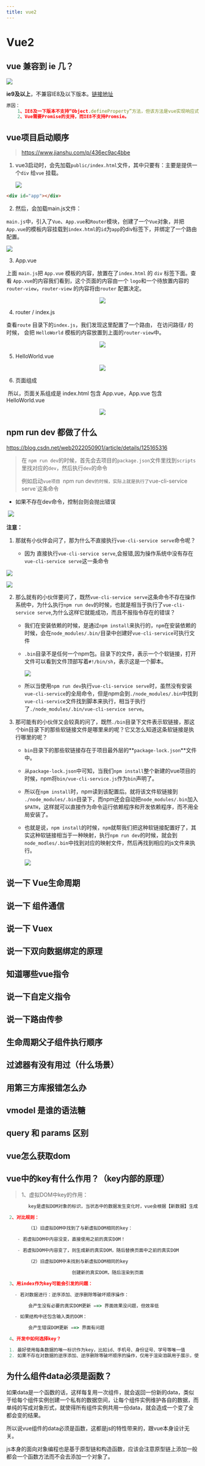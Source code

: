 ```yaml
---
title: vue2
---
```

# Vue2

## vue 兼容到 ie 几？

![](./image/ie9.png)

**ie9及以上**，不兼容IE8及以下版本。[链接地址](https://www.php.cn/vuejs/483396.html)

``` js
原因：
    1、IE8及一下版本不支持“Object.defineProperty”方法，但该方法是vue实现响应式的所必须的
    2、Vue需要Promise的支持，而IE8不支持Promsie。
```



## vue项目启动顺序

> https://www.jianshu.com/p/436ec9ac4bbe

1. vue3启动时，会先加载`public/index.html`文件，其中只要有：主要是提供一个`div` 给`vue` 挂载。

   ![](./image/order01.png)

``` html
<div id="app"></div>
```

2. 然后，会加载main.js文件：

`main.js`中，引入了`Vue`、`App.vue`和`Router`模块，创建了一个`Vue`对象，并把`App.vue`的模板内容挂载到`index.html`的`id`为`app`的div标签下，并绑定了一个路由配置。

![](./image/order02.png)

3. App.vue

上面 `main.js`把 `App.vue` 模板的内容，放置在了`index.html` 的 `div` 标签下面。查看 `App.vue`的内容我们看到，这个页面的内容由一个 `logo`和一个待放置内容的`router-view`，`router-view` 的内容将由`router` 配置决定。

<p align="center"><img src="./image/order03.png" /></p>

4. router / index.js

查看`route` 目录下的`index.js`，我们发现这里配置了一个路由， 在访问路径`/` 的时候， 会把 `HelloWorld` 模板的内容放置到上面的`router-view`中。

<p align="center"><img src="./image/order04.png" /></p>

5.  HelloWorld.vue

<p align="center"><img src="./image/order05.png" /></p>

6. 页面组成

​	所以，页面关系组成是 index.html 包含 App.vue，App.vue 包含 HelloWorld.vue 

<p align="center"><img src="./image/order06.png" /></p>

## npm run dev 都做了什么

https://blog.csdn.net/web2022050901/article/details/125165316

> 在 `npm run dev`的时候，首先会去项目的`package.json`文件里找到`scripts`里找对应的`dev`，然后执行`dev`的命令
>
> 例如启动`vue项目 `npm run dev`的时候，实际上就是执行了`vue-cli-service serve`这条命令

+ 如果不存在dev命令，控制台则会抛出错误

​	![](./image/missingScripts.png)

**注意：**

1. 那就有小伙伴会问了，那为什么不直接执行`vue-cli-service serve`命令呢？

    + 因为 直接执行`vue-cli-service serve`,会报错,因为操作系统中没有存在`vue-cli-service serve`这一条命令

![](./image/dev1.png)

![](./image/devError.png)

2. 那么就有的小伙伴要问了，既然`vue-cli-service serve`这条命令不存在操作系统中，为什么执行`npm run dev`的时候，也就是相当于执行了`vue-cli-service serve`,为什么这样它就能成功，而且不报指令存在的错误？

    + 我们在安装依赖的时候，是通过`npm install`来执行的，`npm`在安装依赖的时候，会在`node_modules/.bin/`目录中创建好`vue-cli-service`可执行文件
    
    + `.bin`目录不是任何一个npm包。目录下的文件，表示一个个软链接，打开文件可以看到文件顶部写着`#!/bin/sh`，表示这是一个脚本。
    
      ![](./image/bin_vue_cli.png)

    + 所以当使用`npm run dev`执行`vue-cli-service serve`时，虽然没有安装`vue-cli-service`的全局命令，但是npm会到`./node_modules/.bin`中找到`vue-cli-service`文件找到脚本来执行，相当于执行了`./node_modules/.bin/vue-cli-service serve`。

3. 那可能有的小伙伴又会较真的问了，既然`./bin`目录下文件表示软链接，那这个bin目录下的那些软链接文件是哪里来的呢？它又怎么知道这条软链接是执行哪里的呢？

   + `bin`目录下的那些软链接存在于项目最外层的**`package-lock.json`**文件中。

   + 从`package-lock.json`中可知，当我们`npm install`整个新建的vue项目的时候，npm将`bin/vue-cli-service.js`作为`bin`声明了。

   + 所以在`npm install`时，npm读到该配置后。就将该文件软链接到 `./node_modules/.bin`目录下，而npm还会自动把`node_modules/.bin`加入`$PATH`，这样就可以直接作为命令运行依赖程序和开发依赖程序，而不用全局安装了。

   + 也就是说，`npm install`的时候，`npm`就帮我们把这种软链接配置好了，其实这种软链接相当于一种映射，执行`npm run dev`的时候，就会到`node_modles/.bin`中找到对应的映射文件，然后再找到相应的js文件来执行。

     ![](./image/lock.png)



## 说一下 Vue生命周期

## 说一下 组件通信

## 说一下 Vuex

## 说一下双向数据绑定的原理

## 知道哪些vue指令

## 说一下自定义指令

## 说一下路由传参



## 生命周期父子组件执行顺序

## 过滤器有没有用过（什么场景）

## 用第三方库报错怎么办

## vmodel 是谁的语法糖

## query 和 params 区别

## vue怎么获取dom

## vue中的key有什么作用？（key内部的原理）

> 1、虚拟DOM中key的作用：
```js
 		key是虚拟DOM对象的标识，当状态中的数据发生变化时，vue会根据【新数据】生成【新的虚拟DOM】，随后Vue进行【新虚拟DOM】与【旧虚拟DOM】的差异比较，比较规则如下：

 2、对比规则：

 		（1）旧虚拟DOM中找到了与新虚拟DOM相同的key：

    - 若虚拟DOM中内容没变，直接使用之前的真实DOM！

    - 若虚拟DOM中内容变了，则生成新的真实DOM，随后替换页面中之前的真实DOM

      	（2）旧虚拟DOM中未找到与新虚拟DOM相同的key

           				创建新的真实DOM，随后渲染到页面

 3、用index作为key可能会引发的问题：

   - 若对数据进行：逆序添加、逆序删除等破坏顺序操作：

     	会产生没有必要的真实DOM更新 ==> 界面效果没问题，但效率低

   - 如果结构中还包含输入类的DOM：

     	会产生错误DOM更新 ==> 界面有问题

 4、开发中如何选择key？

 1. 最好使用每条数据的唯一标识作为key，比如id、手机号、身份证号、学号等唯一值
 2. 如果不存在对数据的逆序添加、逆序删除等破坏顺序的操作，仅用于渲染泪飙用于展示，使用index作为key是没有问题的
```
## 为什么组件data必须是函数？

 如果data是一个函数的话，这样每复用一次组件，就会返回一份新的data，类似于给每个组件实例创建一个私有的数据空间，让每个组件实例维护各自的数据，而单纯的写成对象形式，就使得所有组件实例共用一份data，就会造成一个变了全都会变的结果。

 所以说vue组件的data必须是函数，这都是js的特性带来的，跟vue本身设计无关。

 js本身的面向对象编程也是基于原型链和构造函数，应该会注意原型链上添加一般都会一个函数方法而不会去添加一个对象了。
